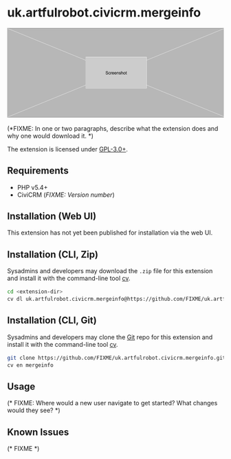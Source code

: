 # uk.artfulrobot.civicrm.mergeinfo

![Screenshot](/images/screenshot.png)

(*FIXME: In one or two paragraphs, describe what the extension does and why one would download it. *)

The extension is licensed under [GPL-3.0+](LICENSE.txt).

## Requirements

* PHP v5.4+
* CiviCRM (*FIXME: Version number*)

## Installation (Web UI)

This extension has not yet been published for installation via the web UI.

## Installation (CLI, Zip)

Sysadmins and developers may download the `.zip` file for this extension and
install it with the command-line tool [cv](https://github.com/civicrm/cv).

```bash
cd <extension-dir>
cv dl uk.artfulrobot.civicrm.mergeinfo@https://github.com/FIXME/uk.artfulrobot.civicrm.mergeinfo/archive/master.zip
```

## Installation (CLI, Git)

Sysadmins and developers may clone the [Git](https://en.wikipedia.org/wiki/Git) repo for this extension and
install it with the command-line tool [cv](https://github.com/civicrm/cv).

```bash
git clone https://github.com/FIXME/uk.artfulrobot.civicrm.mergeinfo.git
cv en mergeinfo
```

## Usage

(* FIXME: Where would a new user navigate to get started? What changes would they see? *)

## Known Issues

(* FIXME *)
